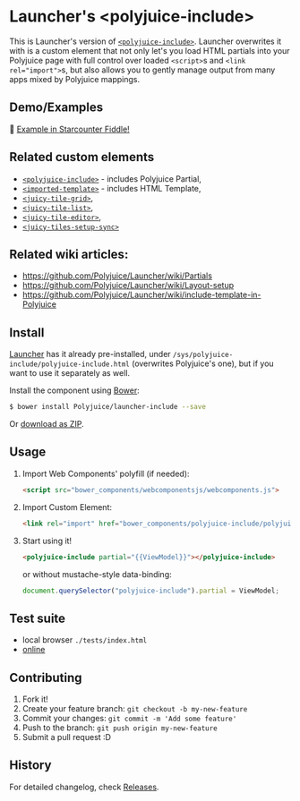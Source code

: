 Launcher's &lt;polyjuice-include&gt;
==============

This is Launcher's version of [`<polyjuice-include>`](https://github.com/Polyjuice/polyjuice-include).
Launcher overwrites it with is a custom element that not only let's you load HTML partials into your Polyjuice page with full control over loaded `<script>`s and `<link rel="import">`s, but also allows you to gently manage output from many apps mixed by Polyjuice mappings.

## Demo/Examples
:construction:
[Example in Starcounter Fiddle!]()

## Related custom elements

 - [`<polyjuice-include>`](https://github.com/Polyjuice/polyjuice-include) - includes Polyjuice Partial,
 - [`<imported-template>`](https://github.com/Juicy/imported-template) - includes HTML Template,
 - [`<juicy-tile-grid>`](https://github.com/Juicy/juicy-tile-grid),
 - [`<juicy-tile-list>`](https://github.com/Juicy/juicy-tile-list),
 - [`<juicy-tile-editor>`](https://github.com/Juicy/juicy-tile-editor),
 - [`<juicy-tiles-setup-sync>`](https://github.com/Juicy/juicy-tiles-setup-sync)

## Related wiki articles: 

 - https://github.com/Polyjuice/Launcher/wiki/Partials
 - https://github.com/Polyjuice/Launcher/wiki/Layout-setup
 - https://github.com/Polyjuice/Launcher/wiki/include-template-in-Polyjuice


## Install

[Launcher](https://github.com/Polyjuice/Launcher) has it already pre-installed, under `/sys/polyjuice-include/polyjuice-include.html` (overwrites Polyjuice's one), but if you want to use it separately as well.

Install the component using [Bower](http://bower.io/):

```sh
$ bower install Polyjuice/launcher-include --save
```

Or [download as ZIP](https://github.com/Polyjuice/launcher-include/archive/master.zip).

## Usage

1. Import Web Components' polyfill (if needed):

    ```html
    <script src="bower_components/webcomponentsjs/webcomponents.js">
    ```

2. Import Custom Element:

    ```html
    <link rel="import" href="bower_components/polyjuice-include/polyjuice-include.html">
    ```

3. Start using it!

    ```html
    <polyjuice-include partial="{{ViewModel}}"></polyjuice-include>
    ```
    or without mustache-style data-binding:
    ```js
    document.querySelector("polyjuice-include").partial = ViewModel;
    ```

## Test suite

 - local browser `./tests/index.html`
 - [online](http://polyjuice.github.io/polyjuice-include/tests)

## Contributing

1. Fork it!
2. Create your feature branch: `git checkout -b my-new-feature`
3. Commit your changes: `git commit -m 'Add some feature'`
4. Push to the branch: `git push origin my-new-feature`
5. Submit a pull request :D

## History

For detailed changelog, check [Releases](https://github.com/Polyjuice/launcher-include/releases).

